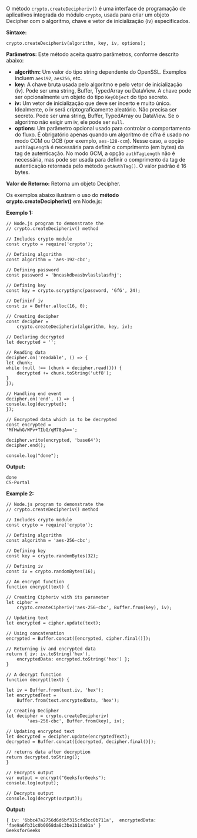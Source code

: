 O método `crypto.createDecipheriv()` é uma interface de programação de aplicativos integrada do módulo `crypto`, usada para criar um objeto Decipher com o algoritmo, chave e vetor de inicialização (iv) especificados.

**Sintaxe:**

```
crypto.createDecipheriv(algorithm, key, iv, options);
```

**Parâmetros:** Este método aceita quatro parâmetros, conforme descrito abaixo:

- **algorithm:** Um valor do tipo string dependente do OpenSSL. Exemplos incluem `aes192`, `aes256`, etc.
- **key:** A chave bruta usada pelo algoritmo e pelo vetor de inicialização (iv). Pode ser uma string, Buffer, TypedArray ou DataView. A chave pode ser opcionalmente um objeto do tipo `KeyObject` do tipo secreto.
- **iv:** Um vetor de inicialização que deve ser incerto e muito único. Idealmente, o iv será criptograficamente aleatório. Não precisa ser secreto. Pode ser uma string, Buffer, TypedArray ou DataView. Se o algoritmo não exigir um iv, ele pode ser `null`.
- **options:** Um parâmetro opcional usado para controlar o comportamento do fluxo. É obrigatório apenas quando um algoritmo de cifra é usado no modo CCM ou OCB (por exemplo, `aes-128-ccm`). Nesse caso, a opção `authTagLength` é necessária para definir o comprimento (em bytes) da tag de autenticação. No modo GCM, a opção `authTagLength` não é necessária, mas pode ser usada para definir o comprimento da tag de autenticação retornada pelo método `getAuthTag()`. O valor padrão é 16 bytes.

**Valor de Retorno:** Retorna um objeto Decipher.

Os exemplos abaixo ilustram o uso do **método crypto.createDecipheriv()** em Node.js:

**Exemplo 1:**
```
// Node.js program to demonstrate the	 
// crypto.createDecipheriv() method

// Includes crypto module
const crypto = require('crypto');

// Defining algorithm
const algorithm = 'aes-192-cbc';

// Defining password
const password = 'bncaskdbvasbvlaslslasfhj';

// Defining key
const key = crypto.scryptSync(password, 'GfG', 24);

// Defininf iv
const iv = Buffer.alloc(16, 0); 

// Creating decipher
const decipher = 
	crypto.createDecipheriv(algorithm, key, iv);

// Declaring decrypted
let decrypted = '';

// Reading data
decipher.on('readable', () => {
let chunk;
while (null !== (chunk = decipher.read())) {
	decrypted += chunk.toString('utf8');
}
});

// Handling end event
decipher.on('end', () => {
console.log(decrypted);
});

// Encrypted data which is to be decrypted
const encrypted =
'MfHwhG/WPv+TIbG/qM78qA==';

decipher.write(encrypted, 'base64');
decipher.end();

console.log("done");
```

**Output:**

```
done
CS-Portal
```

**Example 2:**
```
// Node.js program to demonstrate the	 
// crypto.createDecipheriv() method

// Includes crypto module
const crypto = require('crypto');

// Defining algorithm
const algorithm = 'aes-256-cbc';

// Defining key
const key = crypto.randomBytes(32);

// Defining iv
const iv = crypto.randomBytes(16);

// An encrypt function
function encrypt(text) {

// Creating Cipheriv with its parameter
let cipher = 
	crypto.createCipheriv('aes-256-cbc', Buffer.from(key), iv);

// Updating text
let encrypted = cipher.update(text);

// Using concatenation
encrypted = Buffer.concat([encrypted, cipher.final()]);

// Returning iv and encrypted data
return { iv: iv.toString('hex'),
	encryptedData: encrypted.toString('hex') };
}

// A decrypt function
function decrypt(text) {

let iv = Buffer.from(text.iv, 'hex');
let encryptedText =
	Buffer.from(text.encryptedData, 'hex');

// Creating Decipher
let decipher = crypto.createDecipheriv(
		'aes-256-cbc', Buffer.from(key), iv);

// Updating encrypted text
let decrypted = decipher.update(encryptedText);
decrypted = Buffer.concat([decrypted, decipher.final()]);

// returns data after decryption
return decrypted.toString();
}

// Encrypts output
var output = encrypt("GeeksforGeeks");
console.log(output);

// Decrypts output
console.log(decrypt(output));
```

**Output:**

```
{ iv: '6bbc47a2756d6d6bf315cfd3cc0b711a',  encryptedData: 'fae9a6fb31c0b0668da8c3be1b1da81a' }
GeeksforGeeks

```








